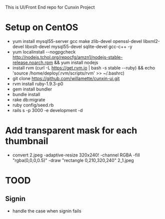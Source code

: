 This is UI/Front End repo for Cunxin Project

# Setup on CentOS
* yum install mysql55-server gcc make zlib-devel openssl-devel libxml2-devel libxslt-devel mysql55-devel sqlite-devel gcc-c++ -y 
* yum localinstall --nogpgcheck http://nodejs.tchol.org/repocfg/amzn1/nodejs-stable-release.noarch.rpm && yum install nodejs
* install rvm (curl -L https://get.rvm.io | bash -s stable --ruby) && echo 'source /home/deploy/.rvm/scripts/rvm' >> ~/.bashrc)
* git clone https://github.com/willamette/cunxin-ui.git
* rvm install ruby-1.9.3-p0
* gem install bundler
* bundle install
* rake db:migrate 
* ruby config/seed.rb
* rails s -p 3000 -e development -d

# Add transparent mask for each thumbnail
* convert 2.jpeg -adaptive-resize 320x240! -channel RGBA -fill "rgba(0,0,0,0.5)" -draw "rectangle 0,210,320,240" 2_1.jpeg

# TOOD
## Signin
* handle the case when signin fails
